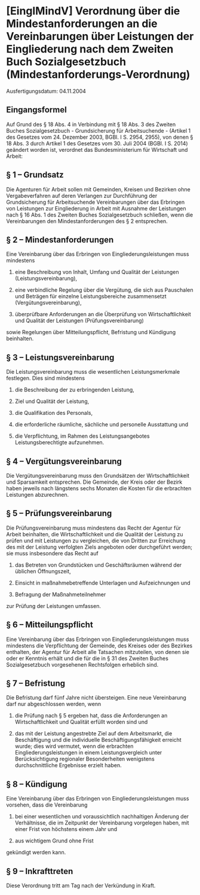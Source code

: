 # [EinglMindV] Verordnung über die Mindestanforderungen an die Vereinbarungen über Leistungen der Eingliederung nach dem Zweiten Buch Sozialgesetzbuch  (Mindestanforderungs-Verordnung)

Ausfertigungsdatum: 04.11.2004

 

## Eingangsformel

Auf Grund des § 18 Abs. 4 in Verbindung mit § 18 Abs. 3 des Zweiten Buches Sozialgesetzbuch - Grundsicherung für Arbeitsuchende - (Artikel 1 des Gesetzes vom 24. Dezember 2003, BGBl. I S. 2954, 2955), von denen § 18 Abs. 3 durch Artikel 1 des Gesetzes vom 30. Juli 2004 (BGBl. I S. 2014) geändert worden ist, verordnet das Bundesministerium für Wirtschaft und Arbeit:


## § 1 – Grundsatz

Die Agenturen für Arbeit sollen mit Gemeinden, Kreisen und Bezirken ohne Vergabeverfahren auf deren Verlangen zur Durchführung der Grundsicherung für Arbeitsuchende Vereinbarungen über das Erbringen von Leistungen zur Eingliederung in Arbeit mit Ausnahme der Leistungen nach § 16 Abs. 1 des Zweiten Buches Sozialgesetzbuch schließen, wenn die Vereinbarungen den Mindestanforderungen des § 2 entsprechen.


## § 2 – Mindestanforderungen

Eine Vereinbarung über das Erbringen von Eingliederungsleistungen muss mindestens

1. eine Beschreibung von Inhalt, Umfang und Qualität der Leistungen (Leistungsvereinbarung),

2. eine verbindliche Regelung über die Vergütung, die sich aus Pauschalen und Beträgen für einzelne Leistungsbereiche zusammensetzt (Vergütungsvereinbarung),

3. überprüfbare Anforderungen an die Überprüfung von Wirtschaftlichkeit und Qualität der Leistungen (Prüfungsvereinbarung)

sowie Regelungen über Mitteilungspflicht, Befristung und Kündigung beinhalten.


## § 3 – Leistungsvereinbarung

Die Leistungsvereinbarung muss die wesentlichen Leistungsmerkmale festlegen. Dies sind mindestens

1. die Beschreibung der zu erbringenden Leistung,

2. Ziel und Qualität der Leistung,

3. die Qualifikation des Personals,

4. die erforderliche räumliche, sächliche und personelle Ausstattung und

5. die Verpflichtung, im Rahmen des Leistungsangebotes Leistungsberechtigte aufzunehmen.


## § 4 – Vergütungsvereinbarung

Die Vergütungsvereinbarung muss den Grundsätzen der Wirtschaftlichkeit und Sparsamkeit entsprechen. Die Gemeinde, der Kreis oder der Bezirk haben jeweils nach längstens sechs Monaten die Kosten für die erbrachten Leistungen abzurechnen.


## § 5 – Prüfungsvereinbarung

Die Prüfungsvereinbarung muss mindestens das Recht der Agentur für Arbeit beinhalten, die Wirtschaftlichkeit und die Qualität der Leistung zu prüfen und mit Leistungen zu vergleichen, die von Dritten zur Erreichung des mit der Leistung verfolgten Ziels angeboten oder durchgeführt werden; sie muss insbesondere das Recht auf

1. das Betreten von Grundstücken und Geschäftsräumen während der üblichen Öffnungszeit,

2. Einsicht in maßnahmebetreffende Unterlagen und Aufzeichnungen und

3. Befragung der Maßnahmeteilnehmer

zur Prüfung der Leistungen umfassen.


## § 6 – Mitteilungspflicht

Eine Vereinbarung über das Erbringen von Eingliederungsleistungen muss mindestens die Verpflichtung der Gemeinde, des Kreises oder des Bezirkes enthalten, der Agentur für Arbeit alle Tatsachen mitzuteilen, von denen sie oder er Kenntnis erhält und die für die in § 31 des Zweiten Buches Sozialgesetzbuch vorgesehenen Rechtsfolgen erheblich sind.


## § 7 – Befristung

Die Befristung darf fünf Jahre nicht übersteigen. Eine neue Vereinbarung darf nur abgeschlossen werden, wenn

1. die Prüfung nach § 5 ergeben hat, dass die Anforderungen an Wirtschaftlichkeit und Qualität erfüllt worden sind und

2. das mit der Leistung angestrebte Ziel auf dem Arbeitsmarkt, die Beschäftigung und die individuelle Beschäftigungsfähigkeit erreicht wurde; dies wird vermutet, wenn die erbrachten Eingliederungsleistungen in einem Leistungsvergleich unter Berücksichtigung regionaler Besonderheiten wenigstens durchschnittliche Ergebnisse erzielt haben.


## § 8 – Kündigung

Eine Vereinbarung über das Erbringen von Eingliederungsleistungen muss vorsehen, dass die Vereinbarung

1. bei einer wesentlichen und voraussichtlich nachhaltigen Änderung der Verhältnisse, die im Zeitpunkt der Vereinbarung vorgelegen haben, mit einer Frist von höchstens einem Jahr und

2. aus wichtigem Grund ohne Frist

gekündigt werden kann.


## § 9 – Inkrafttreten

Diese Verordnung tritt am Tag nach der Verkündung in Kraft.

